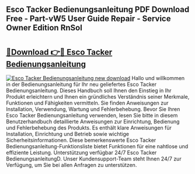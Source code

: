 ## Esco Tacker Bedienungsanleitung PDF Download Free - Part-vW5 User Guide Repair - Service Owner Edition RnSol

# <h2><a href="http://df2ueg1.blite.top/?on=Esco+Tacker+Bedienungsanleitung">🔗Download 👉🔴 Esco Tacker Bedienungsanleitung</a></h2>

[![Esco Tacker Bedienungsanleitung new download](https://i.imgur.com/lujVjoI.png)](http://df2ueg1.blite.top/?on=Esco+Tacker+Bedienungsanleitung)
Hallo und willkommen in der Bedienungsanleitung für Ihr neu geliefertes Esco Tacker Bedienungsanleitung. Dieses Handbuch soll Ihnen den Einstieg in Ihr Produkt erleichtern und Ihnen ein gründliches Verständnis seiner Merkmale, Funktionen und Fähigkeiten vermitteln. Sie finden Anweisungen zur Installation, Verwendung, Wartung und Fehlerbehebung. Bevor Sie Ihren Esco Tacker Bedienungsanleitung verwenden, lesen Sie bitte in diesem Benutzerhandbuch detaillierte Anweisungen zur Einrichtung, Bedienung und Fehlerbehebung des Produkts. Es enthält klare Anweisungen für Installation, Einrichtung und Betrieb sowie wichtige Sicherheitsinformationen. Diese bemerkenswerte Esco Tacker Bedienungsanleitung-Funktionsliste bietet Funktionen für eine nahtlose und effiziente Leistung. Unterstützung verfügbar 24/7 Esco Tacker BedienungsanleitungD. Unser Kundensupport-Team steht Ihnen 24/7 zur Verfügung, um Sie bei allen Anfragen zu unterstützen.
